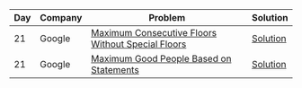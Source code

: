 | Day | Company       | Problem                                                                        | Solution                                                                                                                     |
| --- | ------------- | ------------------------------------------------------------------------------ | ---------------------------------------------------------------------------------------------------------------------------- |
| 21   | Google | [Maximum Consecutive Floors Without Special Floors ](https://leetcode.com/problems/maximum-consecutive-floors-without-special-floors/) | [Solution](https://github.com/vickyguptaa7/6_Companies_30_Days_Challenge/blob/main/Google/Maximum_Consecutive_Floors_Without_Special_Floors.cpp) |
| 21   | Google | [Maximum Good People Based on Statements ](https://leetcode.com/problems/maximum-good-people-based-on-statements/) | [Solution](https://github.com/vickyguptaa7/6_Companies_30_Days_Challenge/blob/main/Google/Maximum_Good_People_Based_on_Statements.cpp) |
